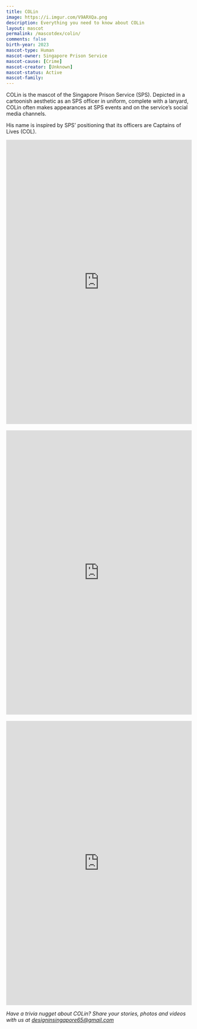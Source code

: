 ```yaml
---
title: COLin
image: https://i.imgur.com/V9ARXQa.png
description: Everything you need to know about COLin
layout: mascot
permalink: /mascotdex/colin/
comments: false
birth-year: 2023
mascot-type: Human
mascot-owner: Singapore Prison Service
mascot-cause: [Crime]
mascot-creator: [Unknown]
mascot-status: Active
mascot-family: 
---
```


COLin is the mascot of the Singapore Prison Service (SPS). Depicted in a cartoonish aesthetic as an SPS officer in uniform, complete with a lanyard, COLin often makes appearances at SPS events and on the service’s social media channels.

His name is inspired by SPS’ positioning that its officers are Captains of Lives (COL).

<div class="fb-post-container">
<iframe src="https://www.facebook.com/plugins/video.php?height=476&href=https%3A%2F%2Fwww.facebook.com%2FSingaporePrisonService%2Fvideos%2F317141297790954%2F&show_text=false&width=267&t=0" width="500" height="766" style="border:none;overflow:hidden" scrolling="no" frameborder="0" allowfullscreen="true" allow="autoplay; clipboard-write; encrypted-media; picture-in-picture; web-share"></iframe>
</div> 

<br>

<div class="fb-post-container">
<iframe src="https://www.facebook.com/plugins/video.php?height=476&href=https%3A%2F%2Fwww.facebook.com%2FSingaporePrisonService%2Fvideos%2F573864058890845%2F&show_text=false&width=267&t=0" width="500" height="766" style="border:none;overflow:hidden" scrolling="no" frameborder="0" allowfullscreen="true" allow="autoplay; clipboard-write; encrypted-media; picture-in-picture; web-share"></iframe>
</div> 

<br>

<div class="fb-post-container">
<iframe src="https://www.facebook.com/plugins/video.php?height=476&href=https%3A%2F%2Fwww.facebook.com%2Freel%2F923022352752534%2F&show_text=false&width=267&t=0" width="500" height="766" style="border:none;overflow:hidden" scrolling="no" frameborder="0" allowfullscreen="true" allow="autoplay; clipboard-write; encrypted-media; picture-in-picture; web-share"></iframe>
</div> 

<i>Have a trivia nugget about COLin? Share your stories, photos and videos with us at designinsingapore65@gmail.com</i>
